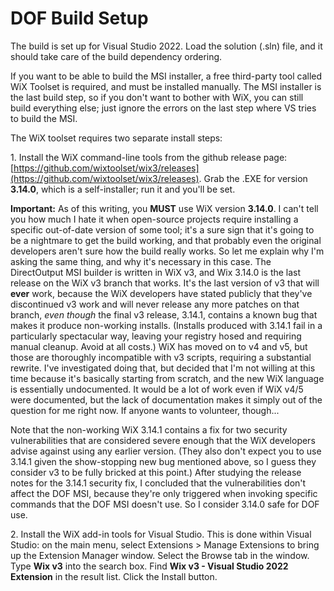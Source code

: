 # DOF Build Setup

The build is set up for Visual Studio 2022.  Load the solution (.sln) file, and
it should take care of the build dependency ordering.

If you want to be able to build the MSI installer, a free third-party tool
called WiX Toolset is required, and must be installed manually.  The MSI
installer is the last build step, so if you don't want to bother with WiX, you
can still build everything else; just ignore the errors on the last step where
VS tries to build the MSI.

The WiX toolset requires two separate install steps:

1\. Install the WiX command-line tools from the github release page:
[https://github.com/wixtoolset/wix3/releases](https://github.com/wixtoolset/wix3/releases).
Grab the .EXE for version **3.14.0**, which is a self-installer; run it and
you'll be set.

**Important:** As of this writing, you **MUST** use WiX version **3.14.0**.  I
can't tell you how much I hate it when open-source projects require installing
a specific out-of-date version of some tool; it's a sure sign that it's going to
be a nightmare to get the build working, and that probably even the original
developers aren't sure how the build really works.  So let me explain why I'm
asking the same thing, and why it's necessary in this case.  The DirectOutput
MSI builder is written in WiX v3, and Wix 3.14.0 is the last release on the WiX
v3 branch that works.  It's the last version of v3 that will **ever** work,
because the WiX developers have stated publicly that they've discontinued v3
work and will never release any more patches on that branch, *even though* the
final v3 release, 3.14.1, contains a known bug that makes it produce non-working
installs.  (Installs produced with 3.14.1 fail in a particularly spectacular
way, leaving your registry hosed and requiring manual cleanup.  Avoid at all
costs.)  WiX has moved on to v4 and v5, but those are thoroughly incompatible
with v3 scripts, requiring a substantial rewrite.  I've investigated doing that,
but decided that I'm not willing at this time because it's basically starting
from scratch, and the new WiX language is essentially undocumented.  It would be
a lot of work even if WiX v4/5 were documented, but the lack of documentation
makes it simply out of the question for me right now.  If anyone wants to
volunteer, though...

Note that the non-working WiX 3.14.1 contains a fix for two security
vulnerabilities that are considered severe enough that the WiX developers advise
against using any earlier version.  (They also don't expect you to use 3.14.1
given the show-stopping new bug mentioned above, so I guess they consider v3 to
be fully bricked at this point.)  After studying the release notes for the
3.14.1 security fix, I concluded that the vulnerabilities don't affect the DOF
MSI, because they're only triggered when invoking specific commands that the DOF
MSI doesn't use.  So I consider 3.14.0 safe for DOF use.

2\. Install the WiX add-in tools for Visual Studio. This is done within Visual
Studio: on the main menu, select Extensions > Manage Extensions to bring up the
Extension Manager window.  Select the Browse tab in the window.  Type **Wix v3**
into the search box.  Find **Wix v3 - Visual Studio 2022 Extension** in the
result list.  Click the Install button.

